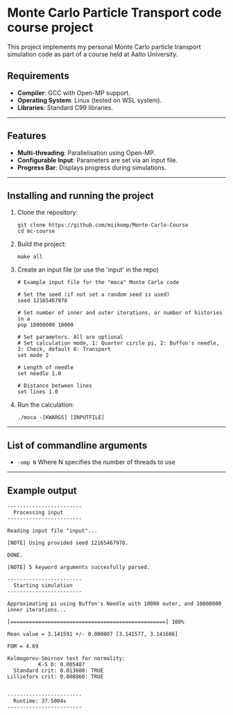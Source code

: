 # Monte Carlo Particle Transport code course project
This project implements my personal Monte Carlo particle transport simulation code as part of a course held at Aalto University.

## Requirements
- **Compiler**: GCC with Open-MP support.
- **Operating System**: Linux (tested on WSL system).
- **Libraries**: Standard C99 libraries.

---

## Features
- **Multi-threading**: Parallelisation using Open-MP.
- **Configurable Input**: Parameters are set via an input file.
- **Progress Bar**: Displays progress during simulations.

---

## Installing and running the project
1. Clone the repository:
   ```Docker
   git clone https://github.com/miikomp/Monte-Carlo-Course
   cd mc-course
   ```
2. Build the project:
   ```Docker
   make all
   ```
3. Create an input file (or use the 'input' in the repo)
   ```Docker
   # Example input file for the "moca" Monte Carlo code

   # Set the seed (if not set a random seed is used)
   seed 12165467978

   # Set number of inner and outer iterations, or number of histories in a 
   pop 10000000 10000

   # Set parameters. All are optional
   # Set calculation mode, 1: Quarter circle pi, 2: Buffon's needle, 3: Check, default 0: Transport
   set mode 2

   # Length of needle
   set needle 1.0

   # Distance between lines
   set lines 1.0
   ```
4. Run the calculation:
   ```Docker
   ./moca -[KWARGS] [INPUTFILE]
   ```

---

## List of commandline arguments
- ```-omp N``` Where N specifies the number of threads to use

---

## Example output
```
------------------------
  Processing input
------------------------

Reading input file "input"...

[NOTE] Using provided seed 12165467978.

DONE.

[NOTE] 5 keyword arguments succesfully parsed.

------------------------
  Starting simulation
------------------------

Approximating pi using Buffon's Needle with 10000 outer, and 10000000 inner iterations...

[==================================================] 100%

Mean value = 3.141591 +/- 0.000007 [3.141577, 3.141606]

FOM = 4.69

Kolmogorov-Smirnov test for normality:
          K-S D: 0.005487
  Standard crit: 0.013600: TRUE
Lilliefors crit: 0.008860: TRUE


------------------------
  Runtime: 37.5004s
------------------------
```


  
   
   
